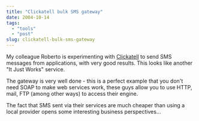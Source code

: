 ```yaml
---
title: "Clickatell bulk SMS gateway"
date: 2004-10-14
tags: 
  - "tools"
  - "post"
slug: clickatell-bulk-sms-gateway
---
```


My colleague Roberto is experimenting with [Clickatell](http://www.clickatell.com/) to send SMS messages from applications, with very good results. This looks like another "It Just Works" service.

The gateway is very well done - this is a perfect example that you don't need SOAP to make web services work, these guys allow you to use HTTP, mail, FTP (among other ways) to access their engine.

The fact that SMS sent via their services are much cheaper than using a local provider opens some interesting business perspectives...
